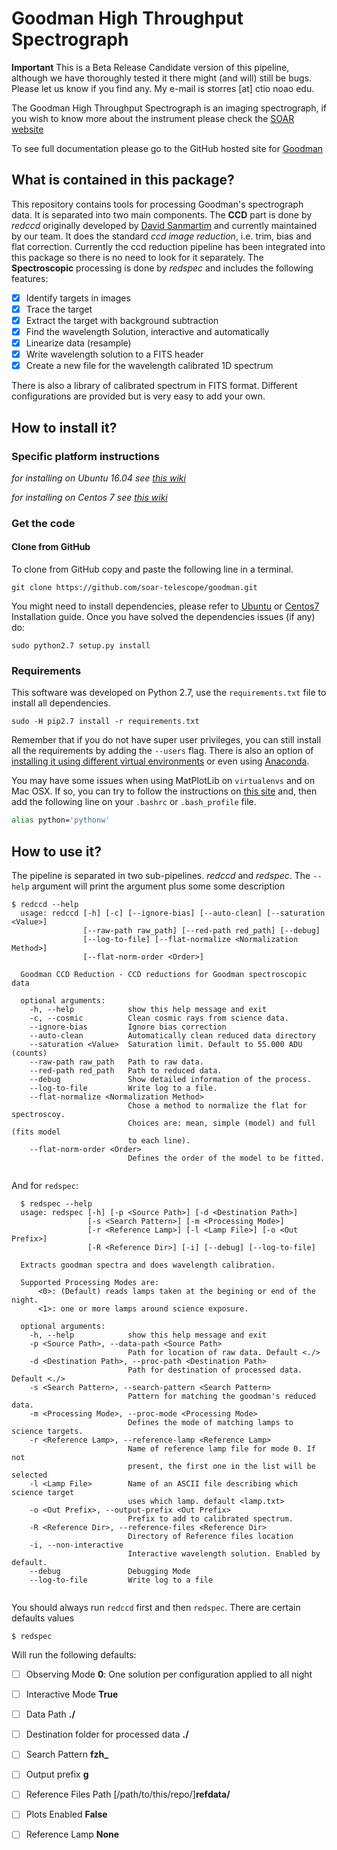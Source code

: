 # Goodman High Throughput Spectrograph
**Important** This is a Beta Release Candidate version of this pipeline,
although we have thoroughly tested it there might (and will) still be bugs.
Please let us know if you find any.
My e-mail is storres [at] ctio noao edu.

The Goodman High Throughput Spectrograph is an imaging spectrograph,
 if you wish to know more about the instrument please check the 
 [SOAR website](http://www.ctio.noao.edu/soar/content/goodman-high-throughput-spectrograph)
 
To see full documentation please go to the GitHub hosted site for
[Goodman](https://soar-telescope.github.io/goodman/)

## What is contained in this package?

This repository contains tools for processing Goodman's spectrograph data.
It is separated into two main components. The **CCD** part is done by _redccd_
originally developed by [David Sanmartim](https://github.com/dsanmartim)
and currently maintained by our team. It does
the standard _ccd image reduction_, i.e. trim, bias and flat correction.
Currently the ccd reduction pipeline has been integrated into this package so
there is no need to look for it separately. The **Spectroscopic** processing is
done by _redspec_ and includes the following features:


- [x] Identify targets in images
- [x] Trace the target
- [x] Extract the target with background subtraction
- [x] Find the wavelength Solution, interactive and automatically
- [x] Linearize data (resample)
- [x] Write wavelength solution to a FITS header
- [x] Create a new file for the wavelength calibrated 1D spectrum

There is also a library of calibrated spectrum in FITS format. Different
configurations are provided but is very easy
to add your own.

## How to install it?
### Specific platform instructions
_for installing on Ubuntu 16.04 see [this wiki](https://github.com/simontorres/goodman/wiki/Ubuntu-16.04-Installation-Experience)_

_for installing on Centos 7 see [this wiki](https://github.com/simontorres/goodman/wiki/Centos-7-Installation)_


### Get the code
#### Clone from GitHub
To clone from GitHub copy and paste the following line in a terminal.

```shell
git clone https://github.com/soar-telescope/goodman.git
```
 
You might need to install dependencies, please refer to [Ubuntu](https://github.com/simontorres/goodman/wiki/Ubuntu-16.04-Installation-Experience)
or [Centos7](https://github.com/simontorres/goodman/wiki/Centos-7-Installation) Installation guide. Once you have solved the dependencies issues (if any) do:

```shell
sudo python2.7 setup.py install
```


### Requirements

This software was developed on Python 2.7, use the `requirements.txt` file to install all dependencies.

```shell
sudo -H pip2.7 install -r requirements.txt
```

Remember that if you do not have super user privileges, you can still install all the requirements by adding 
the `--users` flag. There is also an option of [installing it using different virtual environments](http://docs.python-guide.org/en/latest/dev/virtualenvs/) 
or even using [Anaconda](https://www.continuum.io/downloads).


You may have some issues when using MatPlotLib on `virtualenvs` and on Mac OSX. If so, you can try to follow 
the instructions on [this site](http://matplotlib.org/faq/osx_framework.html#osxframework-faq) and, then add the 
following line on your `.bashrc` or `.bash_profile` file.

```bash
alias python='pythonw' 
```


## How to use it?
 
The pipeline is separated in two sub-pipelines. _redccd_ and _redspec_. 
The `--help` argument will print the argument plus some some description

```shell
$ redccd --help
  usage: redccd [-h] [-c] [--ignore-bias] [--auto-clean] [--saturation <Value>]
                [--raw-path raw_path] [--red-path red_path] [--debug]
                [--log-to-file] [--flat-normalize <Normalization Method>]
                [--flat-norm-order <Order>]
  
  Goodman CCD Reduction - CCD reductions for Goodman spectroscopic data
  
  optional arguments:
    -h, --help            show this help message and exit
    -c, --cosmic          Clean cosmic rays from science data.
    --ignore-bias         Ignore bias correction
    --auto-clean          Automatically clean reduced data directory
    --saturation <Value>  Saturation limit. Default to 55.000 ADU (counts)
    --raw-path raw_path   Path to raw data.
    --red-path red_path   Path to reduced data.
    --debug               Show detailed information of the process.
    --log-to-file         Write log to a file.
    --flat-normalize <Normalization Method>
                          Chose a method to normalize the flat for spectroscoy.
                          Choices are: mean, simple (model) and full (fits model
                          to each line).
    --flat-norm-order <Order>
                          Defines the order of the model to be fitted.
  
  ```

And for `redspec`:

   ```shell
     $ redspec --help
     usage: redspec [-h] [-p <Source Path>] [-d <Destination Path>]
                    [-s <Search Pattern>] [-m <Processing Mode>]
                    [-r <Reference Lamp>] [-l <Lamp File>] [-o <Out Prefix>]
                    [-R <Reference Dir>] [-i] [--debug] [--log-to-file]
     
     Extracts goodman spectra and does wavelength calibration.
     
     Supported Processing Modes are:
         <0>: (Default) reads lamps taken at the begining or end of the night.
         <1>: one or more lamps around science exposure.
     
     optional arguments:
       -h, --help            show this help message and exit
       -p <Source Path>, --data-path <Source Path>
                             Path for location of raw data. Default <./>
       -d <Destination Path>, --proc-path <Destination Path>
                             Path for destination of processed data. Default <./>
       -s <Search Pattern>, --search-pattern <Search Pattern>
                             Pattern for matching the goodman's reduced data.
       -m <Processing Mode>, --proc-mode <Processing Mode>
                             Defines the mode of matching lamps to science targets.
       -r <Reference Lamp>, --reference-lamp <Reference Lamp>
                             Name of reference lamp file for mode 0. If not
                             present, the first one in the list will be selected
       -l <Lamp File>        Name of an ASCII file describing which science target
                             uses which lamp. default <lamp.txt>
       -o <Out Prefix>, --output-prefix <Out Prefix>
                             Prefix to add to calibrated spectrum.
       -R <Reference Dir>, --reference-files <Reference Dir>
                             Directory of Reference files location
       -i, --non-interactive
                             Interactive wavelength solution. Enabled by default.
       --debug               Debugging Mode
       --log-to-file         Write log to a file
     
   ```

You should always run `redccd` first and then `redspec`. There are certain
defaults values 


```shell
$ redspec
```

Will run the following defaults:
- [ ] Observing Mode **0**: One solution per configuration applied to all night
- [ ] Interactive Mode **True**
- [ ] Data Path **./**
- [ ] Destination folder for processed data **./**
- [ ] Search Pattern **fzh_**
- [ ] Output prefix **g**
- [ ] Reference Files Path [/path/to/this/repo/]**refdata/**
- [ ] Plots Enabled **False**
- [ ] Reference Lamp **None**

